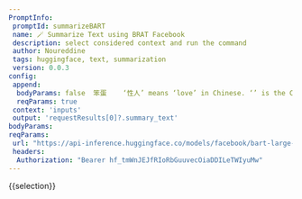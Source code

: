 ```yaml
---
PromptInfo:
 promptId: summarizeBART 
 name: 🪄 Summarize Text using BRAT Facebook
 description: select considered context and run the command 
 author: Noureddine
 tags: huggingface, text, summarization
 version: 0.0.3
config:
 append:
  bodyParams: false  笨蛋    ‘性人’ means ‘love’ in Chinese. ‘’ is the Chinese word for ‘family’ or ‘friend’. “’’ ‘Love’ can mean ‘cordial’ and ‘soul’,’ ’soulmate’ refers to a person who is emotionally and physically close to another person.’
  reqParams: true
 context: 'inputs'
 output: 'requestResults[0]?.summary_text'
bodyParams:
reqParams:
 url: "https://api-inference.huggingface.co/models/facebook/bart-large-cnn"
 headers:
  Authorization: "Bearer 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"
---
```

{{selection}}
